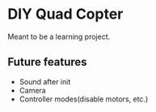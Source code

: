 # DIY Quad Copter

Meant to be a learning project.

## Future features
- Sound after init
- Camera
- Controller modes(disable motors, etc.)